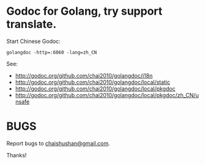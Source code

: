 # Godoc for Golang, try support translate.

Start Chinese Godoc:

	golangdoc -http=:6060 -lang=zh_CN

See:

- http://godoc.org/github.com/chai2010/golangdoc/i18n
- http://godoc.org/github.com/chai2010/golangdoc/local/static
- http://godoc.org/github.com/chai2010/golangdoc/local/pkgdoc
- http://godoc.org/github.com/chai2010/golangdoc/local/pkgdoc/zh_CN/unsafe


# BUGS

Report bugs to chaishushan@gmail.com.

Thanks!
